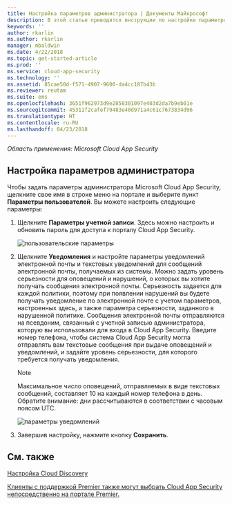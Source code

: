 ```yaml
---
title: Настройка параметров администратора | Документы Майкрософт
description: В этой статье приводятся инструкции по настройке параметров администратора в Cloud App Security.
keywords: ''
author: rkarlin
ms.author: rkarlin
manager: mbaldwin
ms.date: 4/22/2018
ms.topic: get-started-article
ms.prod: ''
ms.service: cloud-app-security
ms.technology: ''
ms.assetid: 85cae50d-f571-4907-9600-da4cc187b43b
ms.reviewer: reutam
ms.suite: ems
ms.openlocfilehash: 3651f962973d9e2850301097e403d2da7b9eb01e
ms.sourcegitcommit: 45311f2cafef79483e40d971a4c61c7673834d96
ms.translationtype: HT
ms.contentlocale: ru-RU
ms.lasthandoff: 04/23/2018
---
```

*Область применения: Microsoft Cloud App Security*

##  <a name="Adminsettings"></a> Настройка параметров администратора  
Чтобы задать параметры администратора Microsoft Cloud App Security, щелкните свое имя в строке меню на портале и выберите пункт **Параметры пользователей**. Вы можете настроить следующие параметры:  
  
1.  Щелкните **Параметры учетной записи**. Здесь можно настроить и обновить пароль для доступа к порталу Cloud App Security.  
  
     ![пользовательские параметры](./media/custom-user-settings.png "пользовательские параметры")  
  
2.  Щелкните **Уведомления** и настройте параметры уведомлений электронной почты и текстовых уведомлений для сообщений электронной почты, получаемых из системы.  Можно задать уровень серьезности для оповещений и нарушений, о которых вы хотите получать сообщения электронной почты. Серьезность задается для каждой политики, поэтому при появлении нарушений вы будете получать уведомление по электронной почте с учетом параметров, настроенных здесь, а также параметра серьезности, заданного в нарушенной политике. Сообщения электронной почты отправляются на псевдоним, связанный с учетной записью администратора, которую вы использовали для входа в Cloud App Security. Введите номер телефона, чтобы система Cloud App Security могла отправлять вам текстовые сообщения при выдаче оповещений и уведомлений, и задайте уровень серьезности, для которого требуется получать уведомления.  
  
    > [!NOTE] 
    > Максимальное число оповещений, отправляемых в виде текстовых сообщений, составляет 10 на каждый номер телефона в день. Обратите внимание: дни рассчитываются в соответствии с часовым поясом UTC. 
  
    ![параметры уведомлений](./media/notification-settings.png "параметры уведомлений")  
  
3. Завершив настройку, нажмите кнопку **Сохранить**.  
  
  
 
  
    
## <a name="see-also"></a>См. также  
[Настройка Cloud Discovery](set-up-cloud-discovery.md)   

[Клиенты с поддержкой Premier также могут выбрать Cloud App Security непосредственно на портале Premier.](https://premier.microsoft.com/)  
  
  